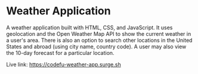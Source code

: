 # Weather Application

A weather application built with HTML, CSS, and JavaScript. It uses geolocation and the Open Weather Map API to show the current weather in a user's area. There is also an option to search other locations in the United States and abroad (using city name, country code). A user may also view the 10-day forecast for a particular location.

Live link: https://codefu-weather-app.surge.sh